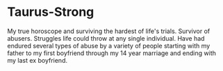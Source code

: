 # Taurus-Strong
My true horoscope and surviving the hardest of life's trials. Survivor of abusers.
Struggles life could throw at any single individual. Have had endured several types
 of abuse by a variety of people starting with my father to my first boyfriend 
through my 14 year marriage and ending with my last ex boyfriend.
